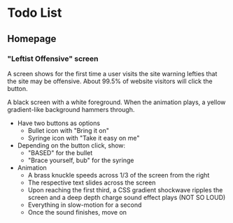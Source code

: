 # Todo List

## Homepage

### "Leftist Offensive" screen

A screen shows for the first time a user visits the site warning lefties that the site may be offensive.  About 99.5% of website visitors will click the button.

A black screen with a white foreground.  When the animation plays, a yellow gradient-like background hammers through.

 - Have two buttons as options
   - Bullet icon with "Bring it on"
   - Syringe icon with "Take it easy on me"
 - Depending on the button click, show:
   - "BASED" for the bullet
   - "Brace yourself, bub" for the syringe
 - Animation
   - A brass knuckle speeds across 1/3 of the screen from the right
   - The respective text slides across the screen
   - Upon reaching the first third, a CSS gradient shockwave ripples the screen and a deep depth charge sound effect plays (NOT SO LOUD)
   - Everything in slow-motion for a second
   - Once the sound finishes, move on

